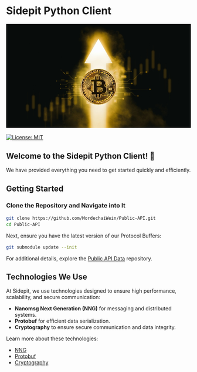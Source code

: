 # Sidepit Python Client

![Bitcoin Image](images/bitcoin.jpg)

[![License: MIT](https://img.shields.io/badge/License-MIT-yellow.svg)](https://opensource.org/licenses/MIT)

## Welcome to the Sidepit Python Client! 🚀  

We have provided everything you need to get started quickly and efficiently.

## Getting Started

### Clone the Repository and Navigate into It

```sh
git clone https://github.com/MordechaiWein/Public-API.git
cd Public-API
```

Next, ensure you have the latest version of our Protocol Buffers:

```sh
git submodule update --init
```

For additional details, explore the [Public API Data](https://github.com/sidepit/Public-API-Data/blob/main/README.md) repository.

## Technologies We Use  

At Sidepit, we use technologies designed to ensure high performance, scalability, and secure communication:

- **Nanomsg Next Generation (NNG)** for messaging and distributed systems.  
- **Protobuf** for efficient data serialization.  
- **Cryptography** to ensure secure communication and data integrity.

Learn more about these technologies: 

- [NNG](education/nng/README.md)
- [Protobuf](education/protobuf/README.md)
- [Cryptography](education/cryptography/README.md)